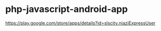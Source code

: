 # php-javascript-android-app
https://play.google.com/store/apps/details?id=slscity.niaziExpressUser
